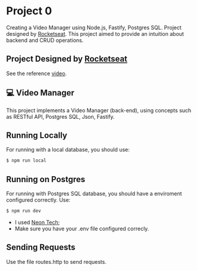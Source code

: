 # Project 0

Creating a Video Manager using Node.js, Fastify, Postgres SQL. Project designed by [Rocketseat](https://www.youtube.com/watch?v=hHM-hr9q4mo&t=4618&ab_channel=Rocketseat). This project aimed to provide an intuition about backend and CRUD operations.

## Project Designed by [Rocketseat](https://www.youtube.com/@rocketseat)

See the reference [video](https://www.youtube.com/watch?v=hHM-hr9q4mo&t=4618&ab_channel=Rocketseat).

## 💻 Video Manager

This project implements a Video Manager (back-end), using concepts such as RESTful API, Postgres SQL, Json, Fastify.

## Running Locally

For running with a local database, you should use:
```bash
$ npm run local
```

## Running on Postgres

For running with Postgres SQL database, you should have a enviroment configured correctly. Use:
```bash
$ npm run dev
```

- I used [Neon Tech](https://neon.tech/);
- Make sure you have your .env file configured correcly.

## Sending Requests

Use the file routes.http to send requests.